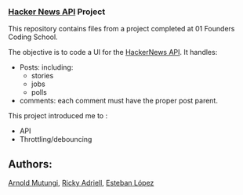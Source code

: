 ### [Hacker News API](https://news.ycombinator.com/) Project

This repository contains files from a project completed at 01 Founders Coding School.

The objective is to code a UI for the [HackerNews API](https://github.com/HackerNews/API). It handles:

- Posts: including:
  - stories
  - jobs
  - polls
- comments: each comment must have the proper post parent.

This project introduced me to :

- API
- Throttling/debouncing

## Authors:

[Arnold Mutungi](https://github.com/abmutungi), [Ricky Adriell](https://git.learn.01founders.co/Adriell), [Esteban López](https://git.learn.01founders.co/estlop)
